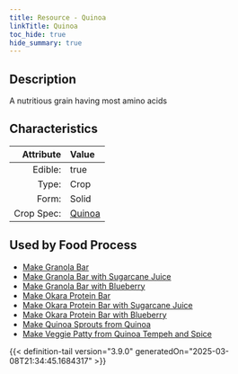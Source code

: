 ```yaml
---
title: Resource - Quinoa
linkTitle: Quinoa
toc_hide: true
hide_summary: true
---
```

<!-- This is generated by the MarsSim HelpGenertor, do not edit. -->

## Description
A nutritious grain&#10;&#9;&#9;having most amino acids

## Characteristics

| Attribute      | Value |
|--------:|:------|
|Edible:|true|
|Type:|Crop|
|Form:|Solid|
|Crop Spec:|[Quinoa](/docs/definitions/crop/quinoa)|
 



    
## Used by Food Process

- [Make Granola Bar](/docs/definitions/food/make-granola-bar)
- [Make Granola Bar with Sugarcane Juice](/docs/definitions/food/make-granola-bar-with-sugarcane-juice)
- [Make Granola Bar with Blueberry](/docs/definitions/food/make-granola-bar-with-blueberry)
- [Make Okara Protein Bar](/docs/definitions/food/make-okara-protein-bar)
- [Make Okara Protein Bar with Sugarcane Juice](/docs/definitions/food/make-okara-protein-bar-with-sugarcane-juice)
- [Make Okara Protein Bar with Blueberry](/docs/definitions/food/make-okara-protein-bar-with-blueberry)
- [Make Quinoa Sprouts from Quinoa](/docs/definitions/food/make-quinoa-sprouts-from-quinoa)
- [Make Veggie Patty from Quinoa Tempeh and Spice](/docs/definitions/food/make-veggie-patty-from-quinoa-tempeh-and-spice)



{{< definition-tail version="3.9.0" generatedOn="2025-03-08T21:34:45.1684317" >}}


